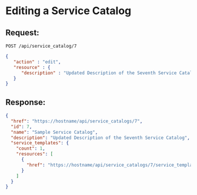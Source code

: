 # Editing a Service Catalog

## Request:

    POST /api/service_catalog/7

``` json
{
   "action" : "edit",
   "resource" : {
      "description" : "Updated Description of the Seventh Service Catalog"
   }
}
```

## Response:

``` json
{
  "href": "https://hostname/api/service_catalogs/7",
  "id": 7,
  "name": "Sample Service Catalog",
  "description": "Updated Description of the Seventh Service Catalog",
  "service_templates": {
    "count": 1,
    "resources": [
      {
        "href": "https://hostname/api/service_catalogs/7/service_templates/3"
      }
    ]
  }
}
```
